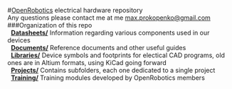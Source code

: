 #<a href="http://OpenRobotics.ca">OpenRobotics</a> electrical hardware repository<br>
Any questions please contact me at me max.prokopenko@gmail.com<br>
###Organization of this repo<br>
&nbsp;&nbsp;<a href="../../tree/master/Datasheets/">**Datasheets/**</a> Information regarding various components used in our devices<br>
&nbsp;&nbsp;<a href="../../tree/master/Documents/">**Documents/**</a> Reference documents and other useful guides<br>
&nbsp;&nbsp;<a href="../../tree/master/Libraries/">**Libraries/**</a> Device symbols and footprints for electical CAD programs, old ones are in Altium formats, using KiCad going forward<br>
&nbsp;&nbsp;<a href="../../tree/master/Projects/">**Projects/**</a> Contains subfolders, each one dedicated to a single project<br>
&nbsp;&nbsp;<a href="../../tree/master/Training/">**Training/**</a> Training modules developed by OpenRobotics members<br>
